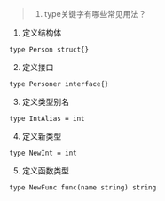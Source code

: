 > 1. type关键字有哪些常见用法？

1. 定义结构体
````
type Person struct{}
````
2. 定义接口
````
type Personer interface{}
````
3. 定义类型别名 
````
type IntAlias = int
````
4. 定义新类型
````
type NewInt = int
````
5. 定义函数类型
````
type NewFunc func(name string) string
````


